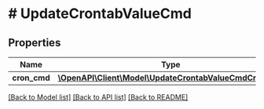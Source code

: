 # # UpdateCrontabValueCmd

## Properties

Name | Type | Description | Notes
------------ | ------------- | ------------- | -------------
**cron_cmd** | [**\OpenAPI\Client\Model\UpdateCrontabValueCmdCronCmd**](UpdateCrontabValueCmdCronCmd.md) |  |

[[Back to Model list]](../../README.md#models) [[Back to API list]](../../README.md#endpoints) [[Back to README]](../../README.md)
